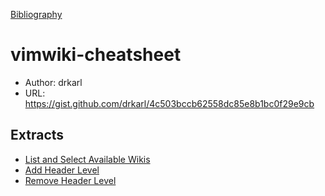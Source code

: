 [Bibliography](Bibliography.md)

# vimwiki-cheatsheet

* Author: drkarl
* URL: https://gist.github.com/drkarl/4c503bccb62558dc85e8b1bc0f29e9cb

## Extracts
* [List and Select Available Wikis](List-and-Select-Available-Wikis.md)
* [Add Header Level](Add-Header-Level,md)
* [Remove Header Level](Remove-Header-Level.md)
